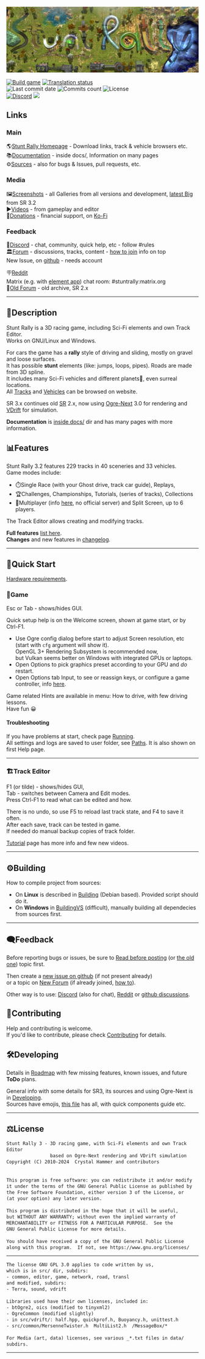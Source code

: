 ![](/data/hud/stuntrally-logo.jpg)

[![Build game](https://github.com/stuntrally/stuntrally3/actions/workflows/build-game.yml/badge.svg)](https://github.com/stuntrally/stuntrally3/actions/workflows/build-game.yml)
[![Translation status](https://hosted.weblate.org/widget/stunt-rally-3/stunt-rally-3/svg-badge.svg)](https://hosted.weblate.org/engage/stunt-rally-3/)  
![Last commit date](https://flat.badgen.net/github/last-commit/stuntrally/stuntrally3)
![Commits count](https://flat.badgen.net/github/commits/stuntrally/stuntrally3)
![License](https://flat.badgen.net/github/license/stuntrally/stuntrally3)  
[![Discord](https://img.shields.io/discord/1239125025395703858?label=Discord&logo=Discord&logoColor=white)](https://discord.gg/TywnXxAtR6)
![](https://img.shields.io/github/downloads/stuntrally/stuntrally3/total.svg)

## Links

### Main
🌎[Stunt Rally Homepage](https://stuntrally.tuxfamily.org/) - Download links, track & vehicle browsers etc.  
📚[Documentation](https://github.com/stuntrally/stuntrally3/blob/main/docs/_menu.md) - inside docs/, Information on many pages  
⚙️[Sources](https://github.com/stuntrally/stuntrally3/) - also for bugs & Issues, pull requests, etc.  

### Media
🖼️[Screenshots](https://stuntrally.tuxfamily.org/gallery) - all Galleries from all versions and development, [latest Big](https://photos.app.goo.gl/8j9f7HLDvx9QS9XN7) from SR 3.2  
▶️[Videos](https://www.youtube.com/user/TheCrystalHammer) - from gameplay and editor  
💜[Donations](https://cryham.tuxfamily.org/donate/) - financial support, on [Ko-Fi](https://ko-fi.com/cryham)

### Feedback
💬[Discord](https://discord.gg/TywnXxAtR6) - chat, community, quick help, etc - follow #rules  
🏛️[Forum](https://groups.f-hub.org/stunt-rally/) - discussions, tracks, content - [how to join](https://groups.f-hub.org/d/2ftpShKs/) info on top  
New Issue, on [github](https://github.com/stuntrally/stuntrally3/issues) - needs account

🪧[Reddit](https://www.reddit.com/r/stuntrally/)  
Matrix (e.g. with [element app](https://element.io/download)) chat room: #stuntrally:matrix.org  
📜[Old Forum](https://forum.freegamedev.net/viewforum.php?f=77) - old archive, SR 2.x  

------------------------------------------------------------------------------

## 📄Description

Stunt Rally is a 3D racing game, including Sci-Fi elements and own Track Editor.  
Works on GNU/Linux and Windows.  

For cars the game has a **rally** style of driving and sliding, mostly on gravel and loose surfaces.  
It has possible **stunt** elements (like: jumps, loops, pipes). Roads are made from 3D spline.  
It includes many Sci-Fi vehicles and different planets🌌, even surreal locations.  
All [Tracks](https://stuntrally.tuxfamily.org/tracks3) and [Vehicles](https://stuntrally.tuxfamily.org/cars) can be browsed on website.

SR 3.x continues old [SR](https://github.com/stuntrally/stuntrally) 2.x, now using [Ogre-Next](https://github.com/OGRECave/ogre-next) 3.0 for rendering and [VDrift](https://github.com/VDrift/vdrift) for simulation.

**Documentation** is [inside docs/](docs/_menu.md) dir and has many pages with more information.

## 📊Features

Stunt Rally 3.2 features 229 tracks in 40 sceneries and 33 vehicles.  
Game modes include:
* ⏱️Single Race (with your Ghost drive, track car guide), Replays,
* 🏆Challenges, Championships, Tutorials, (series of tracks), Collections
* 👥Multiplayer (info [here](docs/multiplayer.md), no official server) and Split Screen, up to 6 players.  

The Track Editor allows creating and modifying tracks.  

**Full features** [list here](docs/Features.md).  
**Changes** and new features in [changelog](docs/Changelog.md).  

------------------------------------------------------------------------------

## 🚀Quick Start

[Hardware requirements](docs/Running.md#hardware-requirements).

### 🚗Game

Esc or Tab - shows/hides GUI.

Quick setup help is on the Welcome screen, shown at game start, or by Ctrl-F1.  
- Use Ogre config dialog before start to adjust Screen resolution, etc (start with `cfg` argument will show it).  
  OpenGL 3+ Rendering Subsystem is recommended now,  
  but Vulkan seems better on Windows with integrated GPUs or laptops.
- Open Options to pick graphics preset according to your GPU and *do* restart.  
- Open Options tab Input, to see or reassign keys, or configure a game controller, info [here](docs/Running.md#input).  

Game related Hints are available in menu: How to drive, with few driving lessons.  
Have fun 😀

#### Troubleshooting

If you have problems at start, check page [Running](docs/Running.md).  
All settings and logs are saved to user folder, see [Paths](docs/Paths.md). It is also shown on first Help page.

------------------------------------------------------------------------------

### 🏗️Track Editor

F1 (or tilde) - shows/hides GUI,  
Tab - switches between Camera and Edit modes.  
Press Ctrl-F1 to read what can be edited and how.  

There is no undo, so use F5 to reload last track state, and F4 to save it often.  
After each save, track can be tested in game.  
If needed do manual backup copies of track folder.

[Tutorial](docs/Editor.md) page has more info and few new videos.  


------------------------------------------------------------------------------

## ⚙️Building

How to compile project from sources:  
- On **Linux** is described in [Building](docs/Building.md) (Debian based). Provided script should do it.  
- On **Windows** in [BuildingVS](docs/BuildingVS.md) (difficult), manually building all dependecies from sources first.

------------------------------------------------------------------------------

## 🗨️Feedback

Before reporting bugs or issues, be sure to [Read before posting](https://groups.f-hub.org/d/2ftpShKs/-how-to-post-sr3-info-help-links-about-etc-) (or 
[the old one](https://forum.freegamedev.net/viewtopic.php?f=78&t=3814)) topic first.

Then create a [new issue on github](https://github.com/stuntrally/stuntrally3/issues/new) (if not present already)  
or a topic on [New Forum](https://groups.f-hub.org/stunt-rally/) (if already joined, [how to](https://groups.f-hub.org/d/2ftpShKs/)).

Other way is to use:
[Discord](https://discord.gg/TywnXxAtR6) (also for chat),
[Reddit](https://www.reddit.com/r/stuntrally/) or
[github discussions](https://github.com/stuntrally/stuntrally3/discussions).  

## 🤝Contributing

Help and contributing is welcome.  
If you'd like to contribute, please check [Contributing](docs/Contributing.md) for details.  

## 🛠️Developing

Details in [Roadmap](docs/Roadmap.md) with few missing features, known issues, and future **ToDo** plans.  

General info with some details for SR3, its sources and using Ogre-Next is in [Developing](docs/Developing.md).  
Sources have emojis, [this file](/src/emojis.txt) has all, with quick components guide etc.

------------------------------------------------------------------------------

## ⚖️License

    Stunt Rally 3 - 3D racing game, with Sci-Fi elements and own Track Editor
                    based on Ogre-Next rendering and VDrift simulation
    Copyright (C) 2010-2024  Crystal Hammer and contributors


    This program is free software: you can redistribute it and/or modify
    it under the terms of the GNU General Public License as published by
    the Free Software Foundation, either version 3 of the License, or
    (at your option) any later version.

    This program is distributed in the hope that it will be useful,
    but WITHOUT ANY WARRANTY; without even the implied warranty of
    MERCHANTABILITY or FITNESS FOR A PARTICULAR PURPOSE.  See the
    GNU General Public License for more details.

    You should have received a copy of the GNU General Public License
    along with this program.  If not, see https://www.gnu.org/licenses/

------------------------------------------------------------------------------

    The license GNU GPL 3.0 applies to code written by us,
    which is in src/ dir, subdirs:
	- common, editor, game, network, road, transl
	and modified, subdirs:
	- Terra, sound, vdrift

    Libraries used have their own licenses, included in:
	- btOgre2, oics (modified to tinyxml2)
    - OgreCommon (modified slightly)
    - in src/vdrift/: half.hpp, quickprof.h, Buoyancy.h, unittest.h
    - src/common/MersenneTwister.h  MultiList2.h  /MessageBox/*
    
	For Media (art, data) licenses, see various _*.txt files in data/ subdirs.

------------------------------------------------------------------------------
